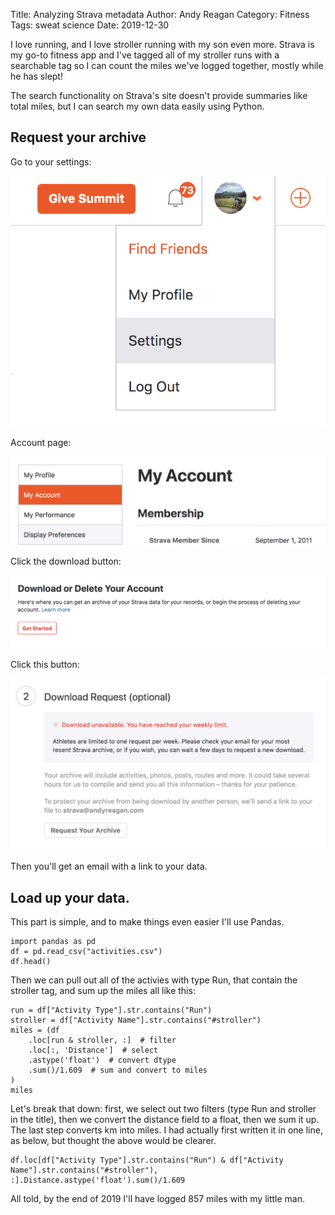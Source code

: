 Title: Analyzing Strava metadata
Author: Andy Reagan
Category: Fitness
Tags: sweat science
Date: 2019-12-30

I love running,
and I love stroller running with my son even more.
Strava is my go-to fitness app and I've tagged all of my stroller runs
with a searchable tag so I can count the miles we've logged together,
mostly while he has slept!

The search functionality on Strava's site doesn't provide summaries like total miles,
but I can search my own data easily using Python.

## Request your archive

Go to your settings:

<img src="/images/2019-12-30-strava-metadata/step-01.png" class="img-responsive">

Account page:

<img src="/images/2019-12-30-strava-metadata/step-02.png" class="img-responsive">

Click the download button:

<img src="/images/2019-12-30-strava-metadata/step-03.png" class="img-responsive">

Click this button:

<img src="/images/2019-12-30-strava-metadata/step-04.png" class="img-responsive">

Then you'll get an email with a link to your data.

## Load up your data.

This part is simple,
and to make things even easier I'll use Pandas.

```
import pandas as pd
df = pd.read_csv("activities.csv")
df.head()
```

Then we can pull out all of the activies with type Run,
that contain the stroller tag, and sum up the miles all like this:

```
run = df["Activity Type"].str.contains("Run")
stroller = df["Activity Name"].str.contains("#stroller")
miles = (df
    .loc[run & stroller, :]  # filter
    .loc[:, 'Distance']  # select
    .astype('float')  # convert dtype
    .sum()/1.609  # sum and convert to miles
)
miles
```

Let's break that down: first, we select out two filters (type Run and stroller in the title),
then we convert the distance field to a float,
then we sum it up.
The last step converts km into miles.
I had actually first written it in one line,
as below,
but thought the above would be clearer.

```
df.loc[df["Activity Type"].str.contains("Run") & df["Activity Name"].str.contains("#stroller"), :].Distance.astype('float').sum()/1.609
```

All told, by the end of 2019 I'll have logged 857 miles with my little man.


